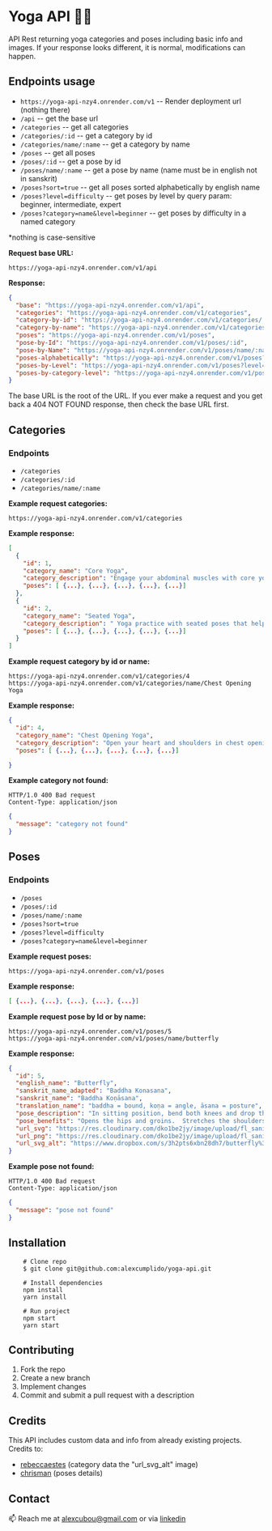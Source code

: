 # Yoga API 🧘‍♀️

API Rest returning yoga categories and poses including basic info and images. If your response looks different, it is normal, modifications can happen.

## Endpoints usage

- `https://yoga-api-nzy4.onrender.com/v1` -- Render deployment url (nothing there)
- `/api` -- get the base url
- `/categories` -- get all categories
- `/categories/:id` -- get a category by id
- `/categories/name/:name` -- get a category by name
- `/poses` -- get all poses
- `/poses/:id` -- get a pose by id
- `/poses/name/:name` -- get a pose by name (name must be in english not in sanskrit)
- `/poses?sort=true` -- get all poses sorted alphabetically by english name
- `/poses?level=difficulty` -- get poses by level by query param: beginner, intermediate, expert
- `/poses?category=name&level=beginner` -- get poses by difficulty in a named category

\*nothing is case-sensitive

**Request base URL:**

```
https://yoga-api-nzy4.onrender.com/v1/api
```

**Response:**

```json
{
  "base": "https://yoga-api-nzy4.onrender.com/v1/api",
  "categories": "https://yoga-api-nzy4.onrender.com/v1/categories",
  "category-by-id": "https://yoga-api-nzy4.onrender.com/v1/categories/:id",
  "category-by-name": "https://yoga-api-nzy4.onrender.com/v1/categories/name/:name",
  "poses": "https://yoga-api-nzy4.onrender.com/v1/poses",
  "pose-by-Id": "https://yoga-api-nzy4.onrender.com/v1/poses/:id",
  "pose-by-Name": "https://yoga-api-nzy4.onrender.com/v1/poses/name/:name",
  "poses-alphabetically": "https://yoga-api-nzy4.onrender.com/v1/poses?sort=true",
  "poses-by-Level": "https://yoga-api-nzy4.onrender.com/v1/poses?level=beginner",
  "poses-by-category-level": "https://yoga-api-nzy4.onrender.com/v1/poses?category=name&level=difficulty"
}
```

The base URL is the root of the URL. If you ever make a request and you get back a 404 NOT FOUND response, then check the base URL first.

## Categories

### **Endpoints**

- `/categories`
- `/categories/:id`
- `/categories/name/:name`

**Example request categories:**

```
https://yoga-api-nzy4.onrender.com/v1/categories
```

**Example response:**

```json
[
  {
    "id": 1,
    "category_name": "Core Yoga",
    "category_description": "Engage your abdominal muscles with core yoga poses that build a strong and stable center like Boat Pose, Dolphin Pose and Side Plank Pose.",
    "poses": [ {...}, {...}, {...}, {...}, {...}]
  },
  {
    "id": 2,
    "category_name": "Seated Yoga",
    "category_description": " Yoga practice with seated poses that help you find better alignment, increase your flexibility, and relieve lower back pain and discomfort. Tone the belly, massage your internal organs, and relieve lower back pain in these seated yoga poses. ",
    "poses": [ {...}, {...}, {...}, {...}, {...}]
  }
]
```

**Example request category by id or name:**

```
https://yoga-api-nzy4.onrender.com/v1/categories/4
https://yoga-api-nzy4.onrender.com/v1/categories/name/Chest Opening Yoga
```

**Example response:**

```json
{
  "id": 4,
  "category_name": "Chest Opening Yoga",
  "category_description": "Open your heart and shoulders in chest opening yoga poses like Camel Pose, Fish Pose and Wild Thing.",
  "poses": [ {...}, {...}, {...}, {...}, {...}]

}
```

**Example category not found:**

```
HTTP/1.0 400 Bad request
Content-Type: application/json
```

```json
{
  "message": "category not found"
}
```

## Poses

### **Endpoints**

- `/poses`
- `/poses/:id`
- `/poses/name/:name`
- `/poses?sort=true`
- `/poses?level=difficulty`
- `/poses?category=name&level=beginner`

**Example request poses:**

```
https://yoga-api-nzy4.onrender.com/v1/poses
```

**Example response:**

```json
[ {...}, {...}, {...}, {...}, {...}]
```

**Example request pose by Id or by name:**

```
https://yoga-api-nzy4.onrender.com/v1/poses/5
https://yoga-api-nzy4.onrender.com/v1/poses/name/butterfly
```

**Example response:**

```json
{
  "id": 5,
  "english_name": "Butterfly",
  "sanskrit_name_adapted": "Baddha Konasana",
  "sanskrit_name": "Baddha Koṇāsana",
  "translation_name": "baddha = bound, koṇa = angle, āsana = posture",
  "pose_description": "In sitting position, bend both knees and drop the knees to each side, opening the hips.  Bring the soles of the feet together and bring the heels as close to the groin as possible, keeping the knees close to the ground.  The hands may reach down and grasp and maneuver the feet so that the soles are facing upwards and the heels and little toes are connected.  The shoulders should be pulled back and no rounding of the spine.",
  "pose_benefits": "Opens the hips and groins.  Stretches the shoulders, rib cage and back.  Stimulates the abdominal organs, lungs and heart.",
  "url_svg": "https://res.cloudinary.com/dko1be2jy/image/upload/fl_sanitize/v1676483074/yoga-api/5_i64gif.svg",
  "url_png": "https://res.cloudinary.com/dko1be2jy/image/upload/fl_sanitize/v1676483074/yoga-api/5_i64gif.png",
  "url_svg_alt": "https://www.dropbox.com/s/3h2pts6xbn28dh7/butterfly%3F.svg?raw=1"
}
```

**Example pose not found:**

```
HTTP/1.0 400 Bad request
Content-Type: application/json
```

```json
{
  "message": "pose not found"
}
```

## Installation

```shell
    # Clone repo
    $ git clone git@github.com:alexcumplido/yoga-api.git
```

```shell
    # Install dependencies
    npm install
    yarn install
```

```shell
    # Run project
    npm start
    yarn start
```

## Contributing

1. Fork the repo
2. Create a new branch
3. Implement changes
4. Commit and submit a pull request with a description

## Credits

This API includes custom data and info from already existing projects. Credits to:

- [rebeccaestes](https://github.com/rebeccaestes/yoga_api) (category data the "url_svg_alt" image)
- [chrisman](https://github.com/Stuwert/yoga-builder) (poses details)

## Contact

📫 Reach me at alexcubou@gmail.com or via [linkedin](https://www.linkedin.com/in/alexandrecb/)
